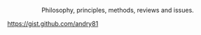 <p align="center">Philosophy, principles, methods, reviews and issues.</p>

https://gist.github.com/andry81
